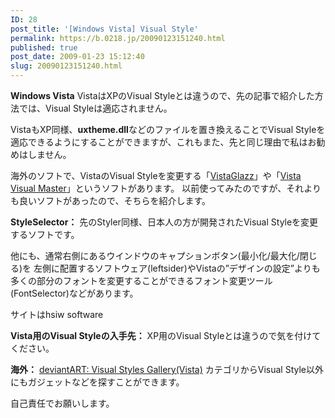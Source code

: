```yaml
---
ID: 28
post_title: '[Windows Vista] Visual Style'
permalink: https://b.0218.jp/20090123151240.html
published: true
post_date: 2009-01-23 15:12:40
slug: 20090123151240.html
---
```

<strong>Windows Vista</strong>
VistaはXPのVisual Styleとは違うので、先の記事で紹介した方法では、Visual Styleは適応されません。

VistaもXP同様、<strong>uxtheme.dll</strong>などのファイルを置き換えることでVisual Styleを適応できるようにすることができますが、これもまた、先と同じ理由で私はお勧めはしません。

海外のソフトで、VistaのVisual Styleを変更する「<a href="http://www.google.co.jp/search?q=VistaGlazz">VistaGlazz</a>」や「<a href="http://www.google.co.jp/search?q=Vista+Visual+Master">Vista Visual Master</a>」というソフトがあります。
以前使ってみたのですが、それよりも良いソフトがあったので、そちらを紹介します。

<strong>StyleSelector：</strong>
先のStyler同様、日本人の方が開発されたVisual Styleを変更するソフトです。

他にも、通常右側にあるウインドウのキャプションボタン(最小化/最大化/閉じる)を
左側に配置するソフトウェア(leftsider)やVistaの”デザインの設定”よりも多くの部分のフォントを変更することができるフォント変更ツール(FontSelector)などがあります。

サイトはhsiw software

<strong>Vista用のVisual Styleの入手先：</strong>
XP用のVisual Styleとは違うので気を付けてください。

<strong>海外：</strong>
<a href="http://browse.deviantart.com/customization/skins/vistautil/visstyles/">deviantART: Visual Styles Gallery(Vista)</a>
カテゴリからVisual Style以外にもガジェットなどを探すことができます。

自己責任でお願いします。